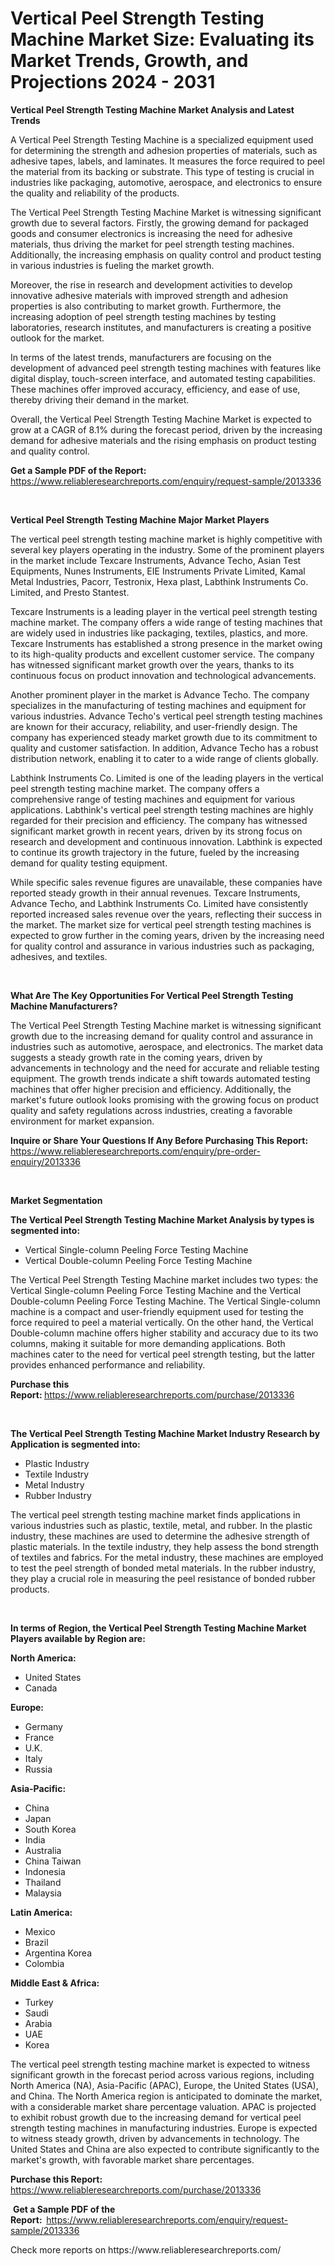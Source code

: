 <p><h1>Vertical Peel Strength Testing Machine Market Size: Evaluating its Market Trends, Growth, and Projections 2024 - 2031</h1></p><p><strong>Vertical Peel Strength Testing Machine Market Analysis and Latest Trends</strong></p>
<p><p>A Vertical Peel Strength Testing Machine is a specialized equipment used for determining the strength and adhesion properties of materials, such as adhesive tapes, labels, and laminates. It measures the force required to peel the material from its backing or substrate. This type of testing is crucial in industries like packaging, automotive, aerospace, and electronics to ensure the quality and reliability of the products.</p><p>The Vertical Peel Strength Testing Machine Market is witnessing significant growth due to several factors. Firstly, the growing demand for packaged goods and consumer electronics is increasing the need for adhesive materials, thus driving the market for peel strength testing machines. Additionally, the increasing emphasis on quality control and product testing in various industries is fueling the market growth.</p><p>Moreover, the rise in research and development activities to develop innovative adhesive materials with improved strength and adhesion properties is also contributing to market growth. Furthermore, the increasing adoption of peel strength testing machines by testing laboratories, research institutes, and manufacturers is creating a positive outlook for the market.</p><p>In terms of the latest trends, manufacturers are focusing on the development of advanced peel strength testing machines with features like digital display, touch-screen interface, and automated testing capabilities. These machines offer improved accuracy, efficiency, and ease of use, thereby driving their demand in the market.</p><p>Overall, the Vertical Peel Strength Testing Machine Market is expected to grow at a CAGR of 8.1% during the forecast period, driven by the increasing demand for adhesive materials and the rising emphasis on product testing and quality control.</p></p>
<p><strong>Get a Sample PDF of the Report:&nbsp;</strong> <a href="https://www.reliableresearchreports.com/enquiry/request-sample/2013336">https://www.reliableresearchreports.com/enquiry/request-sample/2013336</a></p>
<p>&nbsp;</p>
<p><strong>Vertical Peel Strength Testing Machine Major Market Players</strong></p>
<p><p>The vertical peel strength testing machine market is highly competitive with several key players operating in the industry. Some of the prominent players in the market include Texcare Instruments, Advance Techo, Asian Test Equipments, Nunes Instruments, EIE Instruments Private Limited, Kamal Metal Industries, Pacorr, Testronix, Hexa plast, Labthink Instruments Co. Limited, and Presto Stantest.</p><p>Texcare Instruments is a leading player in the vertical peel strength testing machine market. The company offers a wide range of testing machines that are widely used in industries like packaging, textiles, plastics, and more. Texcare Instruments has established a strong presence in the market owing to its high-quality products and excellent customer service. The company has witnessed significant market growth over the years, thanks to its continuous focus on product innovation and technological advancements.</p><p>Another prominent player in the market is Advance Techo. The company specializes in the manufacturing of testing machines and equipment for various industries. Advance Techo's vertical peel strength testing machines are known for their accuracy, reliability, and user-friendly design. The company has experienced steady market growth due to its commitment to quality and customer satisfaction. In addition, Advance Techo has a robust distribution network, enabling it to cater to a wide range of clients globally.</p><p>Labthink Instruments Co. Limited is one of the leading players in the vertical peel strength testing machine market. The company offers a comprehensive range of testing machines and equipment for various applications. Labthink's vertical peel strength testing machines are highly regarded for their precision and efficiency. The company has witnessed significant market growth in recent years, driven by its strong focus on research and development and continuous innovation. Labthink is expected to continue its growth trajectory in the future, fueled by the increasing demand for quality testing equipment.</p><p>While specific sales revenue figures are unavailable, these companies have reported steady growth in their annual revenues. Texcare Instruments, Advance Techo, and Labthink Instruments Co. Limited have consistently reported increased sales revenue over the years, reflecting their success in the market. The market size for vertical peel strength testing machines is expected to grow further in the coming years, driven by the increasing need for quality control and assurance in various industries such as packaging, adhesives, and textiles.</p></p>
<p>&nbsp;</p>
<p><strong>What Are The Key Opportunities For Vertical Peel Strength Testing Machine Manufacturers?</strong></p>
<p><p>The Vertical Peel Strength Testing Machine market is witnessing significant growth due to the increasing demand for quality control and assurance in industries such as automotive, aerospace, and electronics. The market data suggests a steady growth rate in the coming years, driven by advancements in technology and the need for accurate and reliable testing equipment. The growth trends indicate a shift towards automated testing machines that offer higher precision and efficiency. Additionally, the market's future outlook looks promising with the growing focus on product quality and safety regulations across industries, creating a favorable environment for market expansion.</p></p>
<p><strong>Inquire or Share Your Questions If Any Before Purchasing This Report:</strong> <a href="https://www.reliableresearchreports.com/enquiry/pre-order-enquiry/2013336">https://www.reliableresearchreports.com/enquiry/pre-order-enquiry/2013336</a></p>
<p>&nbsp;</p>
<p><strong>Market Segmentation</strong></p>
<p><strong>The Vertical Peel Strength Testing Machine Market Analysis by types is segmented into:</strong></p>
<p><ul><li>Vertical Single-column Peeling Force Testing Machine</li><li>Vertical Double-column Peeling Force Testing Machine</li></ul></p>
<p><p>The Vertical Peel Strength Testing Machine market includes two types: the Vertical Single-column Peeling Force Testing Machine and the Vertical Double-column Peeling Force Testing Machine. The Vertical Single-column machine is a compact and user-friendly equipment used for testing the force required to peel a material vertically. On the other hand, the Vertical Double-column machine offers higher stability and accuracy due to its two columns, making it suitable for more demanding applications. Both machines cater to the need for vertical peel strength testing, but the latter provides enhanced performance and reliability.</p></p>
<p><strong>Purchase this Report:&nbsp;</strong><a href="https://www.reliableresearchreports.com/purchase/2013336">https://www.reliableresearchreports.com/purchase/2013336</a></p>
<p>&nbsp;</p>
<p><strong>The Vertical Peel Strength Testing Machine Market Industry Research by Application is segmented into:</strong></p>
<p><ul><li>Plastic Industry</li><li>Textile Industry</li><li>Metal Industry</li><li>Rubber Industry</li></ul></p>
<p><p>The vertical peel strength testing machine market finds applications in various industries such as plastic, textile, metal, and rubber. In the plastic industry, these machines are used to determine the adhesive strength of plastic materials. In the textile industry, they help assess the bond strength of textiles and fabrics. For the metal industry, these machines are employed to test the peel strength of bonded metal materials. In the rubber industry, they play a crucial role in measuring the peel resistance of bonded rubber products.</p></p>
<p>&nbsp;</p>
<p><strong>In terms of Region, the Vertical Peel Strength Testing Machine Market Players available by Region are:</strong></p>
<p>
    <p> <strong> North America: </strong>
        <ul>
            <li>United States</li>
            <li>Canada</li>
        </ul>
        </p> 
    <p> <strong> Europe: </strong>
        <ul>
            <li>Germany</li>
            <li>France</li>
            <li>U.K.</li>
            <li>Italy</li>
            <li>Russia</li>
        </ul>
        </p> 
    <p> <strong> Asia-Pacific: </strong>
        <ul>
            <li>China</li>
            <li>Japan</li>
            <li>South Korea</li>
            <li>India</li>
            <li>Australia</li>
            <li>China Taiwan</li>
            <li>Indonesia</li>
            <li>Thailand</li>
            <li>Malaysia</li>
        </ul>
        </p> 
    <p> <strong> Latin America: </strong>
        <ul>
            <li>Mexico</li>
            <li>Brazil</li>
            <li>Argentina Korea</li>
            <li>Colombia</li>
        </ul>
        </p> 
    <p> <strong> Middle East & Africa: </strong>
        <ul>
            <li>Turkey</li>
            <li>Saudi</li>
            <li>Arabia</li>
            <li>UAE</li>
            <li>Korea</li>
        </ul>
    </p>
    </p>
<p><p>The vertical peel strength testing machine market is expected to witness significant growth in the forecast period across various regions, including North America (NA), Asia-Pacific (APAC), Europe, the United States (USA), and China. The North America region is anticipated to dominate the market, with a considerable market share percentage valuation. APAC is projected to exhibit robust growth due to the increasing demand for vertical peel strength testing machines in manufacturing industries. Europe is expected to witness steady growth, driven by advancements in technology. The United States and China are also expected to contribute significantly to the market's growth, with favorable market share percentages.</p></p>
<p><strong>Purchase this Report: </strong><a href="https://www.reliableresearchreports.com/purchase/2013336">https://www.reliableresearchreports.com/purchase/2013336</a></p>
<p>&nbsp;<strong>Get a Sample PDF of the Report:&nbsp;&nbsp;</strong><a href="https://www.reliableresearchreports.com/enquiry/request-sample/2013336">https://www.reliableresearchreports.com/enquiry/request-sample/2013336</a></p>
<p><strong></strong></p>
<p>Check more reports on https://www.reliableresearchreports.com/</p>